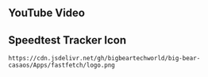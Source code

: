 ## YouTube Video

## Speedtest Tracker Icon

```text
https://cdn.jsdelivr.net/gh/bigbeartechworld/big-bear-casaos/Apps/fastfetch/logo.png
```
